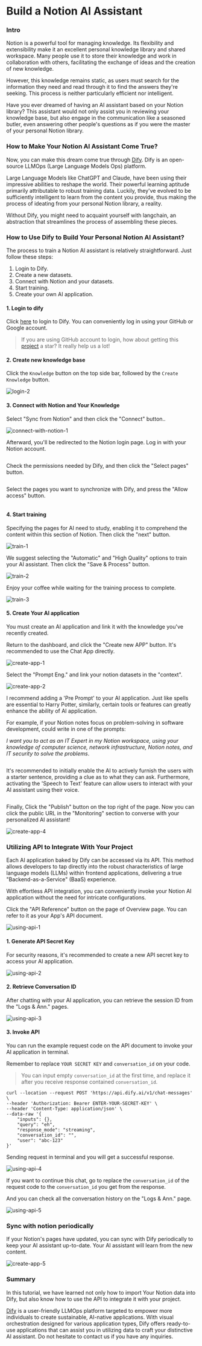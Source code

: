 # Build a Notion AI Assistant

### Intro

Notion is a powerful tool for managing knowledge. Its flexibility and extensibility make it an excellent personal knowledge library and shared workspace. Many people use it to store their knowledge and work in collaboration with others, facilitating the exchange of ideas and the creation of new knowledge.

However, this knowledge remains static, as users must search for the information they need and read through it to find the answers they're seeking. This process is neither particularly efficient nor intelligent.

Have you ever dreamed of having an AI assistant based on your Notion library? This assistant would not only assist you in reviewing your knowledge base, but also engage in the communication like a seasoned butler, even answering other people's questions as if you were the master of your personal Notion library.

### How to Make Your Notion AI Assistant Come True?

Now, you can make this dream come true through [Dify](https://dify.ai/). Dify is an open-source LLMOps (Large Language Models Ops) platform.

Large Language Models like ChatGPT and Claude, have been using their impressive abilities to reshape the world. Their powerful learning aptitude primarily attributable to robust training data. Luckily, they've evolved to be sufficiently intelligent to learn from the content you provide, thus making the process of ideating from your personal Notion library, a reality.

Without Dify, you might need to acquaint yourself with langchain, an abstraction that streamlines the process of assembling these pieces.

### How to Use Dify to Build Your Personal Notion AI Assistant?

The process to train a Notion AI assistant is relatively straightforward. Just follow these steps:

1. Login to Dify.
2. Create a new datasets.
3. Connect with Notion and your datasets.
4. Start training.
5. Create your own AI application.

#### 1. Login to dify

Click [here](https://dify.ai/) to login to Dify. You can conveniently log in using your GitHub or Google account.

> If you are using GitHub account to login, how about getting this [project](https://github.com/langgenius/dify) a star? It really help us a lot!

#### 2. Create new knowledge base

Click the `Knowledge` button on the top side bar, followed by the `Create Knowledge` button.

![login-2](https://assets-docs.dify.ai/img/en/use-cases/c4de5b68a5947be2c7dbd3e34df7e934.webp)

#### 3. Connect with Notion and Your Knowledge[​](https://wsyfin.com/notion-dify#3-connect-with-notion-and-datasets)

Select "Sync from Notion" and then click the "Connect" button..

![connect-with-notion-1](https://assets-docs.dify.ai/img/en/use-cases/9c6c3802821855c738b4d6c1d656e0d6.webp)

Afterward, you'll be redirected to the Notion login page. Log in with your Notion account.

<figure><img src="https://assets-docs.dify.ai/img/en/use-cases/33c3e4e0bfbe3b68b022814f355e9c7e.webp" alt=""><figcaption></figcaption></figure>

Check the permissions needed by Dify, and then click the "Select pages" button.

<figure><img src="https://assets-docs.dify.ai/img/en/use-cases/30bac5a81c05127798d17a14917acdf5.webp" alt=""><figcaption></figcaption></figure>

Select the pages you want to synchronize with Dify, and press the "Allow access" button.

<figure><img src="https://assets-docs.dify.ai/img/en/use-cases/4f8471e75a2d26643e1b84de59cd0e6c.webp" alt=""><figcaption></figcaption></figure>

#### 4. Start training[​](https://wsyfin.com/notion-dify#4-start-training) <a href="#id-4-start-training" id="id-4-start-training"></a>

Specifying the pages for AI need to study, enabling it to comprehend the content within this section of Notion. Then click the "next" button.

![train-1](https://assets-docs.dify.ai/img/en/use-cases/0da5f9c0f8a0cda2b5fa3ad5caf8cab1.webp)

We suggest selecting the "Automatic" and "High Quality" options to train your AI assistant. Then click the "Save & Process" button.

![train-2](https://assets-docs.dify.ai/img/en/use-cases/90c24b4e5992bb31c871dc77c2388301.webp)

Enjoy your coffee while waiting for the training process to complete.

![train-3](https://assets-docs.dify.ai/img/en/use-cases/d00483ee6a02df60ddede2eabf0d3ff8.webp)

#### 5. Create Your AI application[​](https://wsyfin.com/notion-dify#5-create-your-ai-application) <a href="#id-5-create-your-own-ai-application" id="id-5-create-your-own-ai-application"></a>

You must create an AI application and link it with the knowledge you've recently created.

Return to the dashboard, and click the "Create new APP" button. It's recommended to use the Chat App directly.

![create-app-1](https://assets-docs.dify.ai/img/en/use-cases/da13b8d66c07a44629287f4ebea7dbc4.webp)

Select the "Prompt Eng." and link your notion datasets in the "context".

![create-app-2](https://assets-docs.dify.ai/img/en/use-cases/0cb8fd5d885db5e2b15f0c4b3f4788b8.webp)

I recommend adding a 'Pre Prompt' to your AI application. Just like spells are essential to Harry Potter, similarly, certain tools or features can greatly enhance the ability of AI application.

For example, if your Notion notes focus on problem-solving in software development, could write in one of the prompts:

_I want you to act as an IT Expert in my Notion workspace, using your knowledge of computer science, network infrastructure, Notion notes, and IT security to solve the problems_.

<figure><img src="https://assets-docs.dify.ai/img/en/use-cases/3323f6d44761d383ef60ff7a1d14e4ac.webp" alt=""><figcaption></figcaption></figure>

It's recommended to initially enable the AI to actively furnish the users with a starter sentence, providing a clue as to what they can ask. Furthermore, activating the 'Speech to Text' feature can allow users to interact with your AI assistant using their voice.

<figure><img src="https://assets-docs.dify.ai/img/en/use-cases/bbc9a87e58dc3af47ec2a7a8d397eb30.webp" alt=""><figcaption></figcaption></figure>

Finally, Click the "Publish" button on the top right of the page. Now you can click the public URL in the "Monitoring" section to converse with your personalized AI assistant!

![create-app-4](https://assets-docs.dify.ai/img/en/use-cases/cd2684da1b63cdada7a164cd2b213319.webp)

### Utilizing API to Integrate With Your Project <a href="#utilizing-api-to-integrate-with-your-project" id="utilizing-api-to-integrate-with-your-project"></a>

Each AI application baked by Dify can be accessed via its API. This method allows developers to tap directly into the robust characteristics of large language models (LLMs) within frontend applications, delivering a true "Backend-as-a-Service" (BaaS) experience.

With effortless API integration, you can conveniently invoke your Notion AI application without the need for intricate configurations.

Click the "API Reference" button on the page of Overview page. You can refer to it as your App's API document.

![using-api-1](https://assets-docs.dify.ai/img/en/use-cases/d876936fd581c613fae00c7d161f0031.webp)

#### 1. Generate API Secret Key[​](https://wsyfin.com/notion-dify#1-generate-api-secret-key) <a href="#id-1-generate-api-secret-key" id="id-1-generate-api-secret-key"></a>

For security reasons, it's recommended to create a new API secret key to access your AI application.

![using-api-2](https://assets-docs.dify.ai/img/en/use-cases/8cc7752448c70e80bc4238b711918cd5.webp)

#### 2. Retrieve Conversation ID[​](https://wsyfin.com/notion-dify#2-retrieve-conversation-id) <a href="#id-2-retrieve-conversation-id" id="id-2-retrieve-conversation-id"></a>

After chatting with your AI application, you can retrieve the session ID from the "Logs & Ann." pages.

![using-api-3](https://assets-docs.dify.ai/img/en/use-cases/be21e544b69951cfe74849a5d06c6aa6.webp)

#### 3. Invoke API[​](https://wsyfin.com/notion-dify#3-invoke-api) <a href="#id-3-invoke-api" id="id-3-invoke-api"></a>

You can run the example request code on the API document to invoke your AI application in terminal.

Remember to replace `YOUR SECRET KEY` and `conversation_id` on your code.

> You can input empty `conversation_id` at the first time, and replace it after you receive response contained `conversation_id`.

```
curl --location --request POST 'https://api.dify.ai/v1/chat-messages' \
--header 'Authorization: Bearer ENTER-YOUR-SECRET-KEY' \
--header 'Content-Type: application/json' \
--data-raw '{
    "inputs": {},
    "query": "eh",
    "response_mode": "streaming",
    "conversation_id": "",
    "user": "abc-123"
}'
```

Sending request in terminal and you will get a successful response.

![using-api-4](https://assets-docs.dify.ai/img/en/use-cases/f8a6925b11642a5c18bea92148d24a75.webp)

If you want to continue this chat, go to replace the `conversation_id` of the request code to the `conversation_id` you get from the response.

And you can check all the conversation history on the "Logs & Ann." page.

![using-api-5](https://assets-docs.dify.ai/img/en/use-cases/5581ed9646bc62e744f3863c34dbd66a.webp)

### Sync with notion periodically[​](https://wsyfin.com/notion-dify#sync-with-notion-periodically) <a href="#sync-with-notion-periodically" id="sync-with-notion-periodically"></a>

If your Notion's pages have updated, you can sync with Dify periodically to keep your AI assistant up-to-date. Your AI assistant will learn from the new content.

![create-app-5](https://assets-docs.dify.ai/img/en/use-cases/02c7dd094e892bb2616665fe92c3ddbd.webp)

### Summary[​](https://wsyfin.com/notion-dify#summary) <a href="#summary" id="summary"></a>

In this tutorial, we have learned not only how to import Your Notion data into Dify, but also know how to use the API to integrate it with your project.

[Dify](https://dify.ai/) is a user-friendly LLMOps platform targeted to empower more individuals to create sustainable, AI-native applications. With visual orchestration designed for various application types, Dify offers ready-to-use applications that can assist you in utilizing data to craft your distinctive AI assistant. Do not hesitate to contact us if you have any inquiries.
